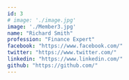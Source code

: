```yaml
---
id: 3
# image: './image.jpg'
image: './Member3.jpg'
name: "Richard Smith"
profession: "Finance Expert"
facebook: "https://www.facebook.com/"
twitter: "https://www.twitter.com/"
linkedin: "https://www.linkedin.com/"
github: "https://github.com/"
---
```

